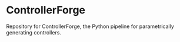 # ControllerForge
Repository for ControllerForge, the Python pipeline for parametrically generating controllers.

